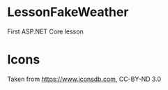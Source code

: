 # LessonFakeWeather
First ASP.NET Core lesson

# Icons
Taken from https://www.iconsdb.com, CC-BY-ND 3.0
